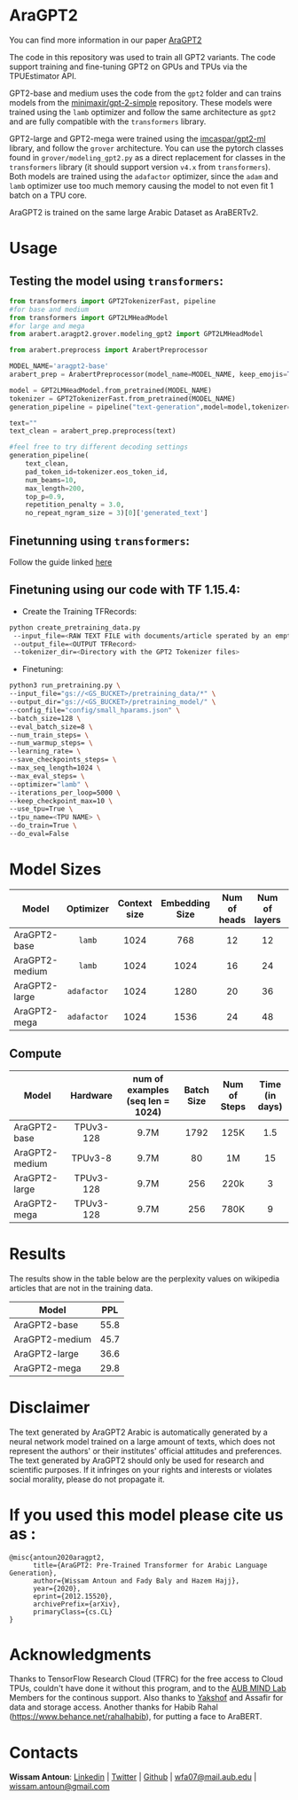 
# AraGPT2

You can find more information in our paper [AraGPT2](https://arxiv.org/abs/2012.15520)

The code in this repository was used to train all GPT2 variants. The code support training and fine-tuning GPT2 on GPUs and TPUs via the TPUEstimator API.

GPT2-base and medium uses the code from the `gpt2` folder and can trains models from the [minimaxir/gpt-2-simple](https://github.com/minimaxir/gpt-2-simple) repository.
These models were trained using the `lamb` optimizer and follow the same architecture as `gpt2` and are fully compatible with the `transformers` library.

GPT2-large and GPT2-mega were trained using the [imcaspar/gpt2-ml](https://github.com/imcaspar/gpt2-ml/) library, and follow the `grover` architecture. You can use the pytorch classes found in `grover/modeling_gpt2.py` as a direct replacement for classes in the `transformers` library (it should support version `v4.x` from `transformers`).
Both models are trained using the `adafactor` optimizer, since the `adam` and `lamb` optimizer use too much memory causing the model to not even fit 1 batch on a TPU core.

AraGPT2 is trained on the same large Arabic Dataset as AraBERTv2.

# Usage

## Testing the model using `transformers`:

```python
from transformers import GPT2TokenizerFast, pipeline
#for base and medium
from transformers import GPT2LMHeadModel
#for large and mega
from arabert.aragpt2.grover.modeling_gpt2 import GPT2LMHeadModel

from arabert.preprocess import ArabertPreprocessor

MODEL_NAME='aragpt2-base'
arabert_prep = ArabertPreprocessor(model_name=MODEL_NAME, keep_emojis=True)

model = GPT2LMHeadModel.from_pretrained(MODEL_NAME)
tokenizer = GPT2TokenizerFast.from_pretrained(MODEL_NAME)
generation_pipeline = pipeline("text-generation",model=model,tokenizer=tokenizer)

text=""
text_clean = arabert_prep.preprocess(text)

#feel free to try different decoding settings
generation_pipeline(
    text_clean,
    pad_token_id=tokenizer.eos_token_id,
    num_beams=10,
    max_length=200,
    top_p=0.9,
    repetition_penalty = 3.0,
    no_repeat_ngram_size = 3)[0]['generated_text']
```
## Finetunning using `transformers`:

Follow the guide linked [here](https://towardsdatascience.com/fine-tuning-gpt2-on-colab-gpu-for-free-340468c92ed)

## Finetuning using our code with TF 1.15.4:

- Create the Training TFRecords:
```bash
python create_pretraining_data.py
 --input_file=<RAW TEXT FILE with documents/article sperated by an empty line>
 --output_file=<OUTPUT TFRecord>
 --tokenizer_dir=<Directory with the GPT2 Tokenizer files>
 ```

 - Finetuning:
 ```bash
 python3 run_pretraining.py \
 --input_file="gs://<GS_BUCKET>/pretraining_data/*" \
 --output_dir="gs://<GS_BUCKET>/pretraining_model/" \
 --config_file="config/small_hparams.json" \
 --batch_size=128 \
 --eval_batch_size=8 \
 --num_train_steps= \
 --num_warmup_steps= \
 --learning_rate= \
 --save_checkpoints_steps= \
 --max_seq_length=1024 \
 --max_eval_steps= \
 --optimizer="lamb" \
 --iterations_per_loop=5000 \
 --keep_checkpoint_max=10 \
 --use_tpu=True \
 --tpu_name=<TPU NAME> \
 --do_train=True \
 --do_eval=False
 ```
# Model Sizes

Model | Optimizer | Context size | Embedding Size | Num of heads | Num of layers | Model Size / Num of Params |
 ---|:---:|:---:|:---:|:---:|:---:|:---:
AraGPT2-base | `lamb` | 1024 | 768 | 12 | 12 | 527MB / 135M |
AraGPT2-medium | `lamb` | 1024 | 1024 | 16 | 24 | 1.4GB / 369M |
AraGPT2-large | `adafactor` | 1024 | 1280 | 20 | 36 | 2.98GB/792M |
AraGPT2-mega | `adafactor` | 1024 | 1536 | 24 | 48 | 5.5GB/1.46B |

## Compute

Model | Hardware | num of examples (seq len = 1024) | Batch Size | Num of Steps | Time (in days)
 ---|:---:|:---:|:---:|:---:|:---:
AraGPT2-base | TPUv3-128 | 9.7M | 1792 | 125K | 1.5
AraGPT2-medium | TPUv3-8 | 9.7M | 80 | 1M | 15
AraGPT2-large | TPUv3-128 | 9.7M | 256 | 220k | 3
AraGPT2-mega | TPUv3-128 | 9.7M | 256 | 780K | 9

# Results

The results show in the table below are the perplexity values on wikipedia articles that are not in the training data.

Model | PPL |
 ---|:---:
AraGPT2-base | 55.8
AraGPT2-medium | 45.7
AraGPT2-large | 36.6
AraGPT2-mega | 29.8


# Disclaimer

The text generated by AraGPT2 Arabic is automatically generated by a neural network model trained on a large amount of texts, which does not represent the authors' or their institutes' official attitudes and preferences. The text generated by AraGPT2 should only be used for research and scientific purposes. If it infringes on your rights and interests or violates social morality, please do not propagate it.

# If you used this model please cite us as :

```
@misc{antoun2020aragpt2,
      title={AraGPT2: Pre-Trained Transformer for Arabic Language Generation},
      author={Wissam Antoun and Fady Baly and Hazem Hajj},
      year={2020},
      eprint={2012.15520},
      archivePrefix={arXiv},
      primaryClass={cs.CL}
}
```


# Acknowledgments
Thanks to TensorFlow Research Cloud (TFRC) for the free access to Cloud TPUs, couldn't have done it without this program, and to the [AUB MIND Lab](https://sites.aub.edu.lb/mindlab/) Members for the continous support. Also thanks to [Yakshof](https://www.yakshof.com/#/) and Assafir for data and storage access. Another thanks for Habib Rahal (https://www.behance.net/rahalhabib), for putting a face to AraBERT.

# Contacts
**Wissam Antoun**: [Linkedin](https://www.linkedin.com/in/wissam-antoun-622142b4/) | [Twitter](https://twitter.com/wissam_antoun) | [Github](https://github.com/WissamAntoun) | <wfa07@mail.aub.edu> | <wissam.antoun@gmail.com>